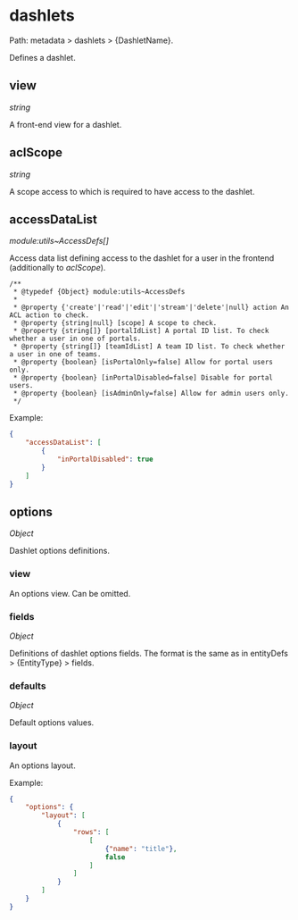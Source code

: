 # dashlets

Path: metadata > dashlets > {DashletName}.

Defines a dashlet.

## view

*string*

A front-end view for a dashlet.

## aclScope

*string*

A scope access to which is required to have access to the dashlet.

## accessDataList

*module:utils~AccessDefs[]*

Access data list defining access to the dashlet for a user in the frontend (additionally to *aclScope*).

```
/**
 * @typedef {Object} module:utils~AccessDefs
 *
 * @property {'create'|'read'|'edit'|'stream'|'delete'|null} action An ACL action to check.
 * @property {string|null} [scope] A scope to check.
 * @property {string[]} [portalIdList] A portal ID list. To check whether a user in one of portals.
 * @property {string[]} [teamIdList] A team ID list. To check whether a user in one of teams.
 * @property {boolean} [isPortalOnly=false] Allow for portal users only.
 * @property {boolean} [inPortalDisabled=false] Disable for portal users.
 * @property {boolean} [isAdminOnly=false] Allow for admin users only.
 */
```

Example:

```json
{
    "accessDataList": [
        {
            "inPortalDisabled": true
        }
    ]
}
```

## options

*Object*

Dashlet options definitions.

### view

An options view. Can be omitted.

### fields

*Object*

Definitions of dashlet options fields. The format is the same as in entityDefs > {EntityType} > fields.

### defaults

*Object*

Default options values.

### layout

An options layout.

Example:

```json
{
    "options": {
        "layout": [
            {
                "rows": [
                    [
                        {"name": "title"},
                        false
                    ]
                ]
            }
        ]
    }
}
```
